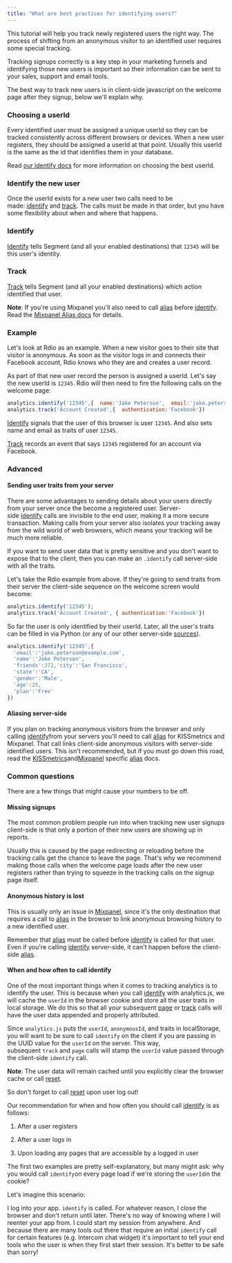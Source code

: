 ```yaml
---
title: "What are best practices for identifying users?"
---
```


This tutorial will help you track newly registered users the right way. The process of shifting from an anonymous visitor to an identified user requires some special tracking.

Tracking signups correctly is a key step in your marketing funnels and identifying those new users is important so their information can be sent to your sales, support and email tools.

The best way to track new users is in client-side javascript on the welcome page after they signup, below we'll explain why.

### Choosing a userId

Every identified user must be assigned a unique userId so they can be tracked consistently across different browsers or devices. When a new user registers, they should be assigned a userId at that point. Usually this userId is the same as the id that identifies them in your database.

Read [our identify docs](https://segment.com/docs/spec/identify/#user-id) for more information on choosing the best userId.

### Identify the new user

Once the userId exists for a new user two calls need to be made: [identify](/docs/connections/spec/identify) and [track](/docs/connections/spec/track). The calls must be made in that order, but you have some flexibility about when and where that happens.

### Identify

[Identify](/docs/connections/spec/identify) tells Segment (and all your enabled destinations) that `12345` will be this user's identity.

### Track

[Track](/docs/connections/spec/track) tells Segment (and all your enabled destinations) which action identified that user.

**Note**: If you're using Mixpanel you'll also need to call [alias](/docs/connections/spec/alias) before [identify](/docs/connections/spec/identify). Read the [Mixpanel Alias docs](/docs/destinations/mixpanel#alias) for details.

### Example

Let's look at Rdio as an example. When a new visitor goes to their site that visitor is anonymous. As soon as the visitor logs in and connects their Facebook account, Rdio knows who they are and creates a user record.

As part of that new user record the person is assigned a userId. Let's say the new userId is `12345`. Rdio will then need to fire the following calls on the welcome page:

```js
analytics.identify('12345',{  name:'Jake Peterson',  email:'jake.peterson@example.com'});
analytics.track('Account Created',{  authentication:'Facebook'})
```

[Identify](https://segment.com/docs/connections/sources/catalog/libraries/server/http/#identify) signals that the user of this browser is user `12345`. And also sets name and email as traits of user `12345`.

[Track](/docs/connections/spec/track) records an event that says `12345` registered for an account via Facebook.

### Advanced

#### Sending user traits from your server

There are some advantages to sending details about your users directly from your server once the become a registered user. Server-side [identify](/docs/connections/spec/identify) calls are invisible to the end user, making it a more secure transaction. Making calls from your server also isolates your tracking away from the wild world of web browsers, which means your tracking will be much more reliable.

If you want to send user data that is pretty sensitive and you don't want to expose that to the client, then you can make an `.identify` call server-side with all the traits.

Let's take the Rdio example from above. If they're going to send traits from their server the client-side sequence on the welcome screen would become:

```js
analytics.identify('12345');
analytics.track('Account Created', { authentication:'Facebook'})
```

So far the user is only identified by their userId. Later, all the user's traits can be filled in via Python (or any of our other server-side [sources](https://segment.com/docs/sources/server)).

```js
analytics.identify('12345',{
  'email':'jake.peterson@example.com',
  'name':'Jake Peterson',
  'friends':372,'city':'San Francisco',
  'state':'CA',
  'gender':'Male',
  'age':25,
  'plan':'Free'
})
```

#### Aliasing server-side

If you plan on tracking anonymous visitors from the browser and only calling [identify](/docs/connections/spec/identify)from your servers you'll need to call [alias](/docs/connections/spec/alias) for KISSmetrics and Mixpanel. That call links client-side anonymous visitors with server-side identified users. This isn't recommended, but if you must go down this road, read the [KISSmetrics](/docs/destinations/kissmetrics/#aliasing-new-users-server-side)and[Mixpanel](/docs/destinations/mixpanel/#aliasing-server-side) specific [alias](/docs/connections/spec/alias) docs.

### Common questions

There are a few things that might cause your numbers to be off.

#### Missing signups

The most common problem people run into when tracking new user signups client-side is that only a portion of their new users are showing up in reports.

Usually this is caused by the page redirecting or reloading before the tracking calls get the chance to leave the page. That's why we recommend making those calls when the welcome page loads after the new user registers rather than trying to squeeze in the tracking calls on the signup page itself.

#### Anonymous history is lost

This is usually only an issue in [Mixpanel](/docs/destinations/mixpanel#alias), since it's the only destination that requires a call to [alias](/docs/connections/spec/alias) in the browser to link anonymous browsing history to a new identified user.

Remember that [alias](/docs/connections/spec/alias) must be called before [identify](/docs/connections/spec/identify) is called for that user. Even if you're calling [identify](/docs/connections/spec/identify) server-side, it can't happen before the client-side [alias](/docs/connections/spec/alias).

#### When and how often to call identify

One of the most important things when it comes to tracking analytics is to identify the user. This is because when you call [identify](/docs/connections/spec/identify) with analytics.js, we will cache the `userId` in the browser cookie and store all the user traits in local storage. We do this so that all your subsequent [page](https://segment.com/docs/sources/website/analytics.js/#page) or [track](https://segment.com/docs/sources/website/analytics.js/#track) calls will have the user data appended and properly attributed.

Since `analytics.js` puts the `userId`, `anonymousId`, and traits in localStorage, you will want to be sure to call `identify` on the client if you are passing in the UUID value for the `userId` on the server. This way, subsequent `track` and `page` calls will stamp the `userId` value passed through the client-side `identify` call.

**Note**: The user data will remain cached until you explicitly clear the browser cache or call [reset](https://segment.com/docs/sources/website/analytics.js/#reset-logout).

So don't forget to call [reset](https://segment.com/docs/sources/website/analytics.js/#reset-logout) upon user log out!

Our recommendation for when and how often you should call [identify](/docs/connections/spec/identify) is as follows:

1.  After a user registers

2.  After a user logs in

3.  Upon loading any pages that are accessible by a logged in user


The first two examples are pretty self-explanatory, but many might ask: why you would call `identify`on every page load if we're storing the `userId`in the cookie?

Let's imagine this scenario:

I log into your app. `identify` is called. For whatever reason, I close the browser and don't return until later. There's no way of knowing where I will reenter your app from. I could start my session from anywhere. And because there are many tools out there that require an initial `identify` call for certain features (e.g. Intercom chat widget) it's important to tell your end tools who the user is when they first start their session. It's better to be safe than sorry!
